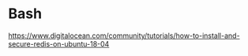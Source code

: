 # Bash

https://www.digitalocean.com/community/tutorials/how-to-install-and-secure-redis-on-ubuntu-18-04
